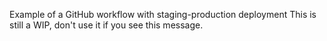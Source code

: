 Example of a GitHub workflow with staging-production deployment
This is still a WIP, don't use it if you see this message.

